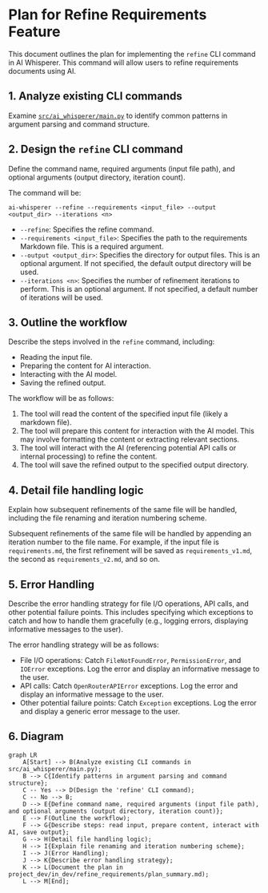 # Plan for Refine Requirements Feature

This document outlines the plan for implementing the `refine` CLI command in AI Whisperer. This command will allow users to refine requirements documents using AI.

## 1. Analyze existing CLI commands

Examine [`src/ai_whisperer/main.py`](src/ai_whisperer/main.py:1) to identify common patterns in argument parsing and command structure.

## 2. Design the `refine` CLI command

Define the command name, required arguments (input file path), and optional arguments (output directory, iteration count).

The command will be:

```
ai-whisperer --refine --requirements <input_file> --output <output_dir> --iterations <n>
```

*   `--refine`:  Specifies the refine command.
*   `--requirements <input_file>`:  Specifies the path to the requirements Markdown file. This is a required argument.
*   `--output <output_dir>`: Specifies the directory for output files. This is an optional argument. If not specified, the default output directory will be used.
*   `--iterations <n>`: Specifies the number of refinement iterations to perform. This is an optional argument. If not specified, a default number of iterations will be used.

## 3. Outline the workflow

Describe the steps involved in the `refine` command, including:

*   Reading the input file.
*   Preparing the content for AI interaction.
*   Interacting with the AI model.
*   Saving the refined output.

The workflow will be as follows:

1.  The tool will read the content of the specified input file (likely a markdown file).
2.  The tool will prepare this content for interaction with the AI model. This may involve formatting the content or extracting relevant sections.
3.  The tool will interact with the AI (referencing potential API calls or internal processing) to refine the content.
4.  The tool will save the refined output to the specified output directory.

## 4. Detail file handling logic

Explain how subsequent refinements of the same file will be handled, including the file renaming and iteration numbering scheme.

Subsequent refinements of the same file will be handled by appending an iteration number to the file name. For example, if the input file is `requirements.md`, the first refinement will be saved as `requirements_v1.md`, the second as `requirements_v2.md`, and so on.

## 5. Error Handling

Describe the error handling strategy for file I/O operations, API calls, and other potential failure points. This includes specifying which exceptions to catch and how to handle them gracefully (e.g., logging errors, displaying informative messages to the user).

The error handling strategy will be as follows:

*   File I/O operations: Catch `FileNotFoundError`, `PermissionError`, and `IOError` exceptions. Log the error and display an informative message to the user.
*   API calls: Catch `OpenRouterAPIError` exceptions. Log the error and display an informative message to the user.
*   Other potential failure points: Catch `Exception` exceptions. Log the error and display a generic error message to the user.

## 6. Diagram

```mermaid
graph LR
    A[Start] --> B(Analyze existing CLI commands in src/ai_whisperer/main.py);
    B --> C{Identify patterns in argument parsing and command structure};
    C -- Yes --> D(Design the 'refine' CLI command);
    C -- No --> B;
    D --> E{Define command name, required arguments (input file path), and optional arguments (output directory, iteration count)};
    E --> F(Outline the workflow);
    F --> G{Describe steps: read input, prepare content, interact with AI, save output};
    G --> H(Detail file handling logic);
    H --> I{Explain file renaming and iteration numbering scheme};
    I --> J(Error Handling);
    J --> K{Describe error handling strategy};
    K --> L(Document the plan in project_dev/in_dev/refine_requirements/plan_summary.md);
    L --> M[End];